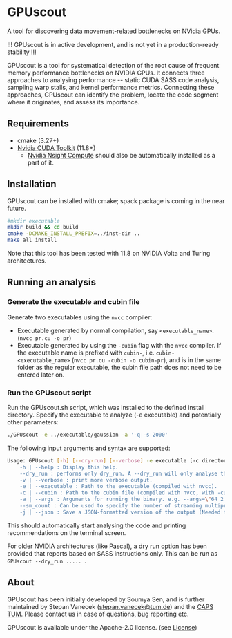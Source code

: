 # GPUscout

A tool for discovering data movement-related bottlenecks on NVidia GPUs.

!!! GPUscout is in active development, and is not yet in a production-ready stability !!!

GPUscout is a tool for systematical detection of the root cause of frequent memory performance bottlenecks on NVIDIA GPUs.
It connects three approaches to analysing performance -- static CUDA SASS code analysis, sampling warp stalls, and kernel performance metrics. 
Connecting these approaches, GPUscout can identify the problem, locate the code segment where it originates, and assess its importance.

## Requirements

- cmake (3.27+)
- [Nvidia CUDA Toolkit](https://developer.nvidia.com/cuda-toolkit) (11.8+) 
    - [Nvidia Nsight Compute](https://developer.nvidia.com/nsight-compute) should also be automatically installed as a part of it.

## Installation

GPUscout can be installed with cmake; spack package is coming in the near future.

```bash
#mkdir executable
mkdir build && cd build
cmake -DCMAKE_INSTALL_PREFIX=../inst-dir ..
make all install
```

Note that this tool has been tested with 11.8 on NVIDIA Volta and Turing architectures.


## Running an analysis

### Generate the executable and cubin file

Generate two executables using the `nvcc` compiler:
- Executable generated by normal compilation, say `<executable_name>`. (`nvcc pr.cu -o pr`)
- Executable generated by using the `-cubin` flag with the `nvcc` compiler. If the executable name is prefixed with `cubin-`, i.e. `cubin-<executable_name>` (`nvcc pr.cu -cubin -o cubin-pr`), and is in the same folder as the regular executable, the cubin file path does not need to be entered later on.

### Run the GPUscout script

Run the GPUscout.sh script, which was installed to the defined install directory. Specify the executable to analyze (-e executable) and potentially other parameters:

```bash
./GPUscout -e ../executable/gaussian -a '-q -s 2000'
```

The following input arguments and syntax are supported:
```bash
Usage: GPUscout [-h] [--dry-run] [--verbose] -e executable [-c directory] [--args]"
    -h | --help : Display this help.
    --dry_run : performs only dry_run. A --dry_run will only analyse the SASS instructions. --dry_run will neither read warp stalls nor Nsight metrics
    -v | --verbose : print more verbose output.
    -e | --executable : Path to the executable (compiled with nvcc).
    -c | --cubin : Path to the cubin file (compiled with nvcc, with -cubin). If left empty, the same path as executable and the name cubin-<executable> will be assumed.
    -a | --args : Arguments for running the binary. e.g. --args=\"64 2 2 temp_64 power_64 output_64.txt\"
    --sm_count : Can be used to specify the number of streaming multiprocessors of the current GPU, as this will be used in calculations (default: 16)
    -j | --json : Save a JSON-formatted version of the output (Needed for the use of GPUscout-GUI)
```

This should automatically start analysing the code and printing recommendations on the terminal screen.

For older NVIDIA architectures (like Pascal), a dry run option has been provided that reports based on SASS instructions only. This can be run as `GPUscout --dry_run ..... `.

## About
GPUscout has been initially developed by Soumya Sen, and is further maintained by Stepan Vanecek (stepan.vanecek@tum.de) and the [CAPS TUM](https://www.ce.cit.tum.de/en/caps/homepage/). Please contact us in case of questions, bug reporting etc.

GPUscout is available under the Apache-2.0 license. (see [License](https://github.com/caps-tum/sys-sage/blob/master/LICENSE))
